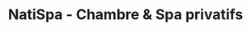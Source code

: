 ---
title: "NatiSpa - Chambre & Spa privatifs"
url: /rumilly-en-cambresis/natispa-chambre-und-spa-privatifs/
shop: Kosmetik
---